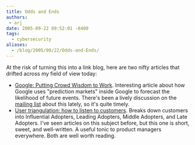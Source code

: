 ```yaml
---
title: Odds and Ends
authors:
 - arj
date: 2005-09-22 09:52:01 -0400
tags:
  - cybersecurity
aliases:
  - /blog/2005/09/22/Odds-and-Ends/
---
```

At the risk of turning this into a link blog, here are two nifty articles that drifted across my field of view today:

* [Google: Putting Crowd Wisdom to Work](http://googleblog.blogspot.com/2005/09/putting-crowd-wisdom-to-work.html). Interesting article about how Google uses "prediction markets" inside Google to forecast the likelihood of future events. There's been a lively discussion on the [mailing list](http://www.securitymetrics.org) about this lately, so it's quite timely.
* [User triangulation: how to listen to customers](http://www.heynorton.org/blog/2005/09/user_triangulat.html). Breaks down customers into Influential Adopters, Leading Adopters, Middle Adopters, and Late Adopters. I've seen articles on this subject before, but this one is short, sweet, and well-written. A useful tonic to product managers everywhere.
Both are well worth reading.

&nbsp;